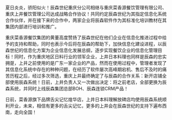 夏日炎炎，骄阳似火！辰森世纪重庆分公司相继与重庆菜香源餐饮管理有限公司、重庆上井餐饮管理公司达成战略合作协议！共同约定辰森世纪为其指定信息化系统合作伙伴，并在接下来的合作中，两家企业将辰森软件作为其标准化培训教材在其集团内部进行培训和推广。

重庆菜香源餐饮集团的黄董高度赞扬了辰森世纪在他们企业在信息化推进过程中给予的支持和帮助，同时也表示今后将在辰森的帮助下，加快信息化建设进程，以辰森世纪的信息化方案为企业信息化发展总纲，逐步实现餐饮企业的信息化管理目标！同时，作为重庆地区日料行业的领军企业，上井日本料理也同样是辰森的忠实拥趸，上井之前使用的是广东一家企业的产品，然而在使用过程中，管理者发现了其信息化系统中存在的种种问题，在经历了软件屡次高峰期宕机、售后不及时的痛苦历程之后，经过多次筛选，重庆上井最终确定了与辰森的合作关系：新开店铺全部使用辰森系统！日前，上井负责人又一次做出决定：将之前老店，全部更换为辰森系统，并同时上线辰森集团总部BOH、辰森连锁CRM产品！

日前，菜香源旗下品牌舌尖记忆煌华店，上井日本料理解放碑店均使用辰森系统顺利开业，未来，相信有更多的舌尖记忆，更多的上井会在辰森世纪的支持下遍布西南，走向全国！

